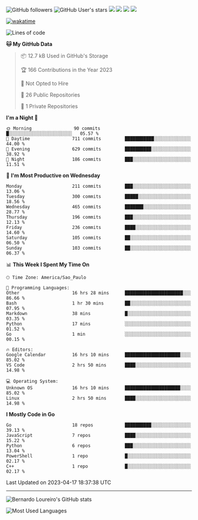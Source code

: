 ![GitHub followers](https://img.shields.io/github/followers/bernardolm?style=for-the-badge&label=GitHub%20followers) ![GitHub User's stars](https://img.shields.io/github/stars/bernardolm?style=for-the-badge&label=GitHub%20User's%20stars) [![](https://img.shields.io/static/v1?logo=linkedin&label=LinkedIn&message=bernardolm&color=0A66C2&style=for-the-badge)](https://www.linkedin.com/in/bernardolm) [![](https://img.shields.io/static/v1?logo=lastdotfm&label=last.fm&message=bernardolm&color=D51007&style=for-the-badge)](https://www.last.fm/user/bernardolm) [![](https://img.shields.io/static/v1?logo=spotify&label=spotify&message=bernardolou&color=1ED760&style=for-the-badge)](https://open.spotify.com/user/bernardolou) [![](https://img.shields.io/static/v1?logo=awesomelists&label=My%20awesome%20stars&message=⭐⭐⭐&color=FC60A8&style=for-the-badge)](https://github.com/bernardolm/awesome-stars)

[![wakatime](https://wakatime.com/badge/user/186868b7-2443-4b6b-ae40-3d29d342e88e.svg)](https://wakatime.com/@186868b7-2443-4b6b-ae40-3d29d342e88e)

<!--START_SECTION:waka-->
![Lines of code](https://img.shields.io/badge/From%20Hello%20World%20I%27ve%20Written-3.1%20million%20lines%20of%20code-blue)

**🐱 My GitHub Data** 

> 📦 12.7 kB Used in GitHub's Storage 
 > 
> 🏆 166 Contributions in the Year 2023
 > 
> 🚫 Not Opted to Hire
 > 
> 📜 26 Public Repositories 
 > 
> 🔑 1 Private Repositories 
 > 
**I'm a Night 🦉** 

```text
🌞 Morning                90 commits          █░░░░░░░░░░░░░░░░░░░░░░░░   05.57 % 
🌆 Daytime                711 commits         ███████████░░░░░░░░░░░░░░   44.00 % 
🌃 Evening                629 commits         ██████████░░░░░░░░░░░░░░░   38.92 % 
🌙 Night                  186 commits         ███░░░░░░░░░░░░░░░░░░░░░░   11.51 % 
```
📅 **I'm Most Productive on Wednesday** 

```text
Monday                   211 commits         ███░░░░░░░░░░░░░░░░░░░░░░   13.06 % 
Tuesday                  300 commits         █████░░░░░░░░░░░░░░░░░░░░   18.56 % 
Wednesday                465 commits         ███████░░░░░░░░░░░░░░░░░░   28.77 % 
Thursday                 196 commits         ███░░░░░░░░░░░░░░░░░░░░░░   12.13 % 
Friday                   236 commits         ████░░░░░░░░░░░░░░░░░░░░░   14.60 % 
Saturday                 105 commits         ██░░░░░░░░░░░░░░░░░░░░░░░   06.50 % 
Sunday                   103 commits         ██░░░░░░░░░░░░░░░░░░░░░░░   06.37 % 
```


📊 **This Week I Spent My Time On** 

```text
🕑︎ Time Zone: America/Sao_Paulo

💬 Programming Languages: 
Other                    16 hrs 28 mins      ██████████████████████░░░   86.66 % 
Bash                     1 hr 30 mins        ██░░░░░░░░░░░░░░░░░░░░░░░   07.95 % 
Markdown                 38 mins             █░░░░░░░░░░░░░░░░░░░░░░░░   03.35 % 
Python                   17 mins             ░░░░░░░░░░░░░░░░░░░░░░░░░   01.52 % 
Go                       1 min               ░░░░░░░░░░░░░░░░░░░░░░░░░   00.15 % 

🔥 Editors: 
Google Calendar          16 hrs 10 mins      █████████████████████░░░░   85.02 % 
VS Code                  2 hrs 50 mins       ████░░░░░░░░░░░░░░░░░░░░░   14.98 % 

💻 Operating System: 
Unknown OS               16 hrs 10 mins      █████████████████████░░░░   85.02 % 
Linux                    2 hrs 50 mins       ████░░░░░░░░░░░░░░░░░░░░░   14.98 % 
```

**I Mostly Code in Go** 

```text
Go                       18 repos            ██████████░░░░░░░░░░░░░░░   39.13 % 
JavaScript               7 repos             ████░░░░░░░░░░░░░░░░░░░░░   15.22 % 
Python                   6 repos             ███░░░░░░░░░░░░░░░░░░░░░░   13.04 % 
PowerShell               1 repo              █░░░░░░░░░░░░░░░░░░░░░░░░   02.17 % 
C++                      1 repo              █░░░░░░░░░░░░░░░░░░░░░░░░   02.17 % 
```




 Last Updated on 2023-04-17 18:37:38 UTC
<!--END_SECTION:waka-->

---

![Bernardo Loureiro's GitHub stats](https://github-readme-stats.vercel.app/api?username=bernardolm&count_private=true&show_icons=true&theme=nightowl&include_all_commits=true)

![Most Used Languages](https://github-readme-stats.vercel.app/api/top-langs/?username=bernardolm&theme=nightowl&langs_count=99)
